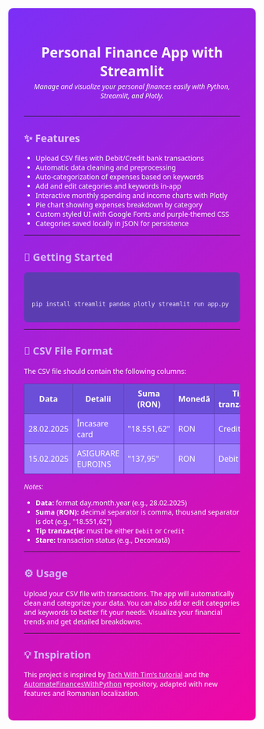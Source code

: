 <div style="background: linear-gradient(135deg, #7b2ff7, #f107a3); padding: 2rem; border-radius: 10px; color: white; font-family: 'Segoe UI', Tahoma, Geneva, Verdana, sans-serif;">

<h1 style="text-align:center; font-weight: 700; margin-bottom: 0.2rem;">Personal Finance App with Streamlit</h1>

<p style="text-align:center; font-style: italic; margin-top: 0; margin-bottom: 2rem;">
  Manage and visualize your personal finances easily with Python, Streamlit, and Plotly.
</p>

---

<h2 style="color: #e0c3fc;">✨ Features</h2>
<ul>
  <li>Upload CSV files with Debit/Credit bank transactions</li>
  <li>Automatic data cleaning and preprocessing</li>
  <li>Auto-categorization of expenses based on keywords</li>
  <li>Add and edit categories and keywords in-app</li>
  <li>Interactive monthly spending and income charts with Plotly</li>
  <li>Pie chart showing expenses breakdown by category</li>
  <li>Custom styled UI with Google Fonts and purple-themed CSS</li>
  <li>Categories saved locally in JSON for persistence</li>
</ul>

---

<h2 style="color: #d4b9fc;">🚀 Getting Started</h2>
<pre style="background: #5c3db1; padding: 1rem; border-radius: 8px; overflow-x: auto;">
<code style="color: #f0e9ff;">

pip install streamlit pandas plotly
streamlit run app.py
</code>
</pre>

---

<h2 style="color: #d4b9fc;">📂 CSV File Format</h2>
<p>The CSV file should contain the following columns:</p>

<table style="width:100%; border-collapse: collapse; margin-bottom: 1rem;">
  <thead>
    <tr style="background-color: #6c4fd8; color: white;">
      <th style="padding: 8px; border: 1px solid #5c3db1;">Data</th>
      <th style="padding: 8px; border: 1px solid #5c3db1;">Detalii</th>
      <th style="padding: 8px; border: 1px solid #5c3db1;">Suma (RON)</th>
      <th style="padding: 8px; border: 1px solid #5c3db1;">Monedă</th>
      <th style="padding: 8px; border: 1px solid #5c3db1;">Tip tranzacție</th>
      <th style="padding: 8px; border: 1px solid #5c3db1;">Stare</th>
    </tr>
  </thead>
  <tbody>
    <tr style="background-color: #8c68f9; color: white;">
      <td style="padding: 8px; border: 1px solid #5c3db1;">28.02.2025</td>
      <td style="padding: 8px; border: 1px solid #5c3db1;">Încasare card</td>
      <td style="padding: 8px; border: 1px solid #5c3db1;">"18.551,62"</td>
      <td style="padding: 8px; border: 1px solid #5c3db1;">RON</td>
      <td style="padding: 8px; border: 1px solid #5c3db1;">Credit</td>
      <td style="padding: 8px; border: 1px solid #5c3db1;">Decontată</td>
    </tr>
    <tr style="background-color: #9a7efc; color: white;">
      <td style="padding: 8px; border: 1px solid #5c3db1;">15.02.2025</td>
      <td style="padding: 8px; border: 1px solid #5c3db1;">ASIGURARE EUROINS</td>
      <td style="padding: 8px; border: 1px solid #5c3db1;">"137,95"</td>
      <td style="padding: 8px; border: 1px solid #5c3db1;">RON</td>
      <td style="padding: 8px; border: 1px solid #5c3db1;">Debit</td>
      <td style="padding: 8px; border: 1px solid #5c3db1;">Decontată</td>
    </tr>
  </tbody>
</table>

<p><i>Notes:</i></p>
<ul>
  <li><b>Data:</b> format day.month.year (e.g., 28.02.2025)</li>
  <li><b>Suma (RON):</b> decimal separator is comma, thousand separator is dot (e.g., "18.551,62")</li>
  <li><b>Tip tranzacție:</b> must be either <code>Debit</code> or <code>Credit</code></li>
  <li><b>Stare:</b> transaction status (e.g., Decontată)</li>
</ul>

---

<h2 style="color: #d4b9fc;">⚙️ Usage</h2>
<p>Upload your CSV file with transactions. The app will automatically clean and categorize your data. You can also add or edit categories and keywords to better fit your needs. Visualize your financial trends and get detailed breakdowns.</p>

---

<h2 style="color: #d4b9fc;">💡 Inspiration</h2>
<p>This project is inspired by <a href="https://www.youtube.com/watch?v=wqBlmAWqa6A" target="_blank" style="color:#f0e9ff; text-decoration: underline;">Tech With Tim's tutorial</a> and the <a href="https://github.com/techwithtim/AutomateFinancesWithPython" target="_blank" style="color:#f0e9ff; text-decoration: underline;">AutomateFinancesWithPython</a> repository, adapted with new features and Romanian localization.</p>

</div>
